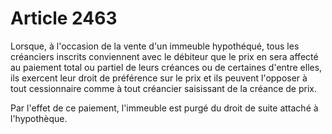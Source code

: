 # Article 2463

Lorsque, à l'occasion de la vente d'un immeuble hypothéqué, tous les créanciers inscrits conviennent avec le débiteur que le prix en sera affecté au paiement total ou partiel de leurs créances ou de certaines d'entre elles, ils exercent leur droit de préférence sur le prix et ils peuvent l'opposer à tout cessionnaire comme à tout créancier saisissant de la créance de prix.

Par l'effet de ce paiement, l'immeuble est purgé du droit de suite attaché à l'hypothèque.
